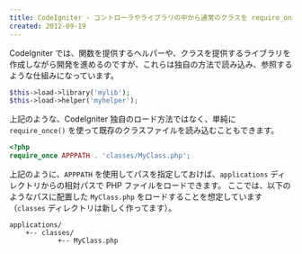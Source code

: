 ```yaml
---
title: CodeIgniter - コントローラやライブラリの中から通常のクラスを require_once する
created: 2012-09-19
---
```


CodeIgniter では、関数を提供するヘルパーや、クラスを提供するライブラリを作成しながら開発を進めるのですが、これらは独自の方法で読み込み、参照するような仕組みになっています。

~~~ php
$this->load->library('mylib');
$this->load->helper('myhelper');
~~~

上記のような、CodeIgniter 独自のロード方法ではなく、単純に `require_once()` を使って既存のクラスファイルを読み込むこともできます。

~~~ php
<?php
require_once APPPATH . 'classes/MyClass.php';
~~~

上記のように、`APPPATH` を使用してパスを指定しておけば、`applications` ディレクトリからの相対パスで PHP ファイルをロードできます。
ここでは、以下のようなパスに配置した `MyClass.php` をロードすることを想定しています（`classes` ディレクトリは新しく作ってます）。

~~~
applications/
    +-- classes/
            +-- MyClass.php
~~~

